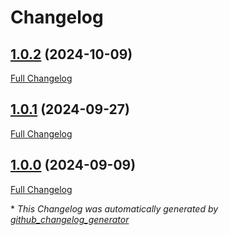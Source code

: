 # Changelog

## [1.0.2](https://github.com/GameFrameX/com.gameframex.unity.ui.fairygui/tree/1.0.2) (2024-10-09)

[Full Changelog](https://github.com/GameFrameX/com.gameframex.unity.ui.fairygui/compare/1.0.1...1.0.2)

## [1.0.1](https://github.com/GameFrameX/com.gameframex.unity.ui.fairygui/tree/1.0.1) (2024-09-27)

[Full Changelog](https://github.com/GameFrameX/com.gameframex.unity.ui.fairygui/compare/1.0.0...1.0.1)

## [1.0.0](https://github.com/GameFrameX/com.gameframex.unity.ui.fairygui/tree/1.0.0) (2024-09-09)

[Full Changelog](https://github.com/GameFrameX/com.gameframex.unity.ui.fairygui/compare/32afc0f089a2741e61e39e4c728ef6709863d983...1.0.0)



\* *This Changelog was automatically generated by [github_changelog_generator](https://github.com/github-changelog-generator/github-changelog-generator)*
